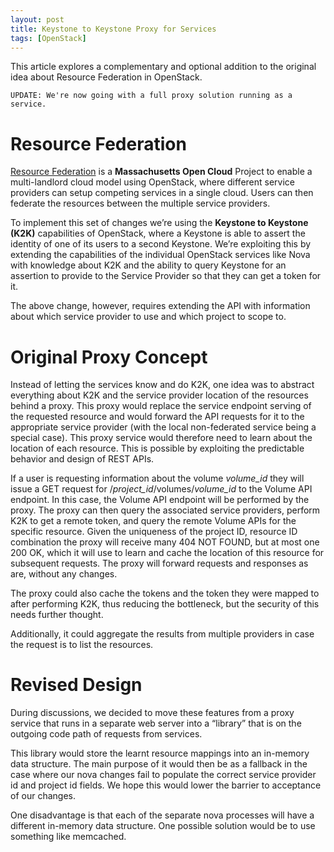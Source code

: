 ```yaml
---
layout: post
title: Keystone to Keystone Proxy for Services
tags: [OpenStack]
---
```


This article explores a complementary and optional addition to the original idea about Resource Federation in OpenStack.

<!--more-->

	UPDATE: We're now going with a full proxy solution running as a service.

# Resource Federation

[Resource Federation](http://info.massopencloud.org/blog/mixmatch-federation/) is a **Massachusetts Open Cloud** Project to enable a multi-landlord cloud model using OpenStack, where different service providers can setup competing services in a single cloud. Users can then federate the resources between the multiple service providers.

To implement this set of changes we’re using the **Keystone to Keystone (K2K)** capabilities of OpenStack, where a Keystone is able to assert the identity of one of its users to a second Keystone. We’re exploiting this by extending the capabilities of the individual OpenStack services like Nova with knowledge about K2K and the ability to query Keystone for an assertion to provide to the Service Provider so that they can get a token for it.

The above change, however, requires extending the API with information about which service provider to use and which project to scope to.

# Original Proxy Concept

Instead of letting the services know and do K2K, one idea was to abstract everything about K2K and the service provider location of the resources behind a proxy. This proxy would replace the service endpoint serving of the requested resource and would forward the API requests for it to the appropriate service provider (with the local non-federated service being a special case). This proxy service would therefore need to learn about the location of each resource. This is possible by exploiting the predictable behavior and design of REST APIs.

If a user is requesting information about the volume *volume_id* they will issue a GET request for /*project_id*/volumes/*volume_id* to the Volume API endpoint. In this case, the Volume API endpoint will be performed by the proxy. The proxy can then query the associated service providers, perform K2K to get a remote token, and query the remote Volume APIs for the specific resource. Given the uniqueness of the project ID, resource ID combination the proxy will receive many 404 NOT FOUND, but at most one 200 OK, which it will use to learn and cache the location of this resource for subsequent requests. The proxy will forward requests and responses as are, without any changes.

The proxy could also cache the tokens and the token they were mapped to after performing K2K, thus reducing the bottleneck, but the security of this needs further thought.

Additionally, it could aggregate the results from multiple providers in case the request is to list the resources.

# Revised Design

During discussions, we decided to move these features from a proxy service that runs in a separate web server into a “library” that is on the outgoing code path of requests from services.

This library would store the learnt resource mappings into an in-memory data structure. The main purpose of it would then be as a fallback in the case where our nova changes fail to populate the correct service provider id and project id fields. We hope this would lower the barrier to acceptance of our changes.

One disadvantage is that each of the separate nova processes will have a different in-memory data structure. One possible solution would be to use something like memcached.